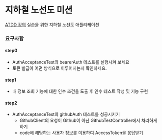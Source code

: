 # 지하철 노선도 미션
[ATDD 강의](https://edu.nextstep.camp/c/R89PYi5H) 실습을 위한 지하철 노선도 애플리케이션

### 요구사항
#### step0
- AuthAcceptanceTest의 bearerAuth 테스트를 실행시켜 보세요
- 토큰 발급이 어떤 방식으로 이루어지는지 확인하세요.

#### step1
- 내 정보 조회 기능에 대한 인수 조건을 도출 후 인수 테스트 작성 및 기능 구현

#### step2
 - AuthAcceptanceTest의 githubAuth 테스트를 성공시키기
   - GithubClient의 요청이 Github이 아닌 GithubTestController에서 처리하게 하기
   - code에 해당하는 사용자 정보를 이용하여 AccessToken을 응답받기